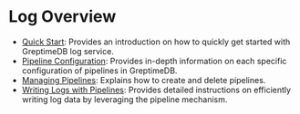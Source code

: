 # Log Overview

- [Quick Start](./quick-start.md): Provides an introduction on how to quickly get started with GreptimeDB log service.
- [Pipeline Configuration](./log-pipeline.md): Provides in-depth information on each specific configuration of pipelines in GreptimeDB.
- [Managing Pipelines](./manage-pipeline.md): Explains how to create and delete pipelines.
- [Writing Logs with Pipelines](./write-log.md): Provides detailed instructions on efficiently writing log data by leveraging the pipeline mechanism.